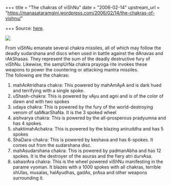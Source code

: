 +++
title = "The chakras of viShNu"
date = "2006-02-14"
upstream_url = "https://manasataramgini.wordpress.com/2006/02/14/the-chakras-of-vishnu/"

+++
Source: [here](https://manasataramgini.wordpress.com/2006/02/14/the-chakras-of-vishnu/).



[![](https://i0.wp.com/photos1.blogger.com/blogger/2010/410/320/sudarshana.jpg)](http://photos1.blogger.com/blogger/2010/410/1600/sudarshana.jpg)

From viShNu emanate several chakra missiles, all of which may follow the deadly sudarshana and discs when used in battle against the dAnavas and rAkShasas. They represent the sum of the deadly destructive fury of viShNu. Likewise, the sampUrNa chakra prayoga rite invokes these weapons to power the countering or attacking mantra missiles.  
The following are the chakras:  
1) mahArAtridhara chakra: This powered by mahAmAyA and is dark hued and terrifying with a single spoke.  
2) uShash-chakra: This is powered by vAyu and agni and is of the color of dawn and with two spokes  
3) udaya chakra: This is powered by the fury of the world-destroying venom of saMkarShaNa. It is the 3 spoked wheel  
4) aishvarya chakra: This is powered by the all-prosperous pradyumna and has 4 spokes.  
5) shaktimahAchakra: This is powered by the blazing aniruddha and has 5 spokes  
6) ShaDara-chakra: This is powered by keshava and has 6-spokes. It comes out from the sudarshana disc.  
7) mahAsudarshana chakra: This is powered by padmanAbha and has 12 spokes. It is the destroyer of the asuras and the fiery atri durvAsa.  
8) sahasrAra chakra: This is the wheel powered viShNu manifesting in the parame vyoman. It blazes with a 1000 spokes with all chakras, terrible shUlas, musalas, halAyudhas, gadAs, prAsa and other weapons surrounding it.

